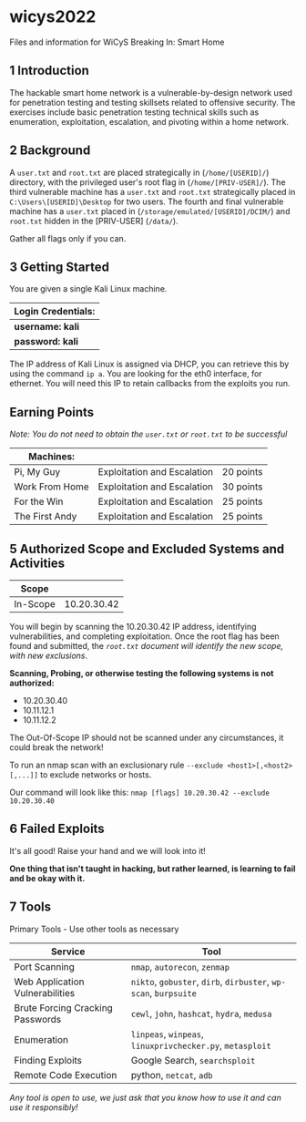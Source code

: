# wicys2022
Files and information for WiCyS Breaking In: Smart Home


## 1 Introduction

The hackable smart home network is a vulnerable-by-design network used for penetration testing and testing skillsets related to offensive security. The exercises include basic penetration testing technical skills such as enumeration, exploitation, escalation, and pivoting within a home network. 

## 2 Background
A `user.txt` and `root.txt` are placed strategically in (`/home/[USERID]/`) directory, with the privileged user's root flag in (`/home/[PRIV-USER]/`). The third vulnerable machine has a `user.txt` and `root.txt` strategically placed in `C:\Users\[USERID]\Desktop` for two users. The fourth and final vulnerable machine has a `user.txt` placed in (`/storage/emulated/[USERID]/DCIM/`) and `root.txt` hidden in the [PRIV-USER] (`/data/`).

Gather all flags only if you can. 

## 3 Getting Started 
You are given a single Kali Linux machine. 

|**Login Credentials:**| 
|-------|
|**username: kali** |
|**password: kali** | 

The IP address of Kali Linux is assigned via DHCP, you can retrieve this by using the command `ip a`. You are looking for the eth0 interface, for ethernet. You will need this IP to retain callbacks from the exploits you run. 

## Earning Points 
*Note: You do not need to obtain the `user.txt` or `root.txt` to be successful*

| Machines: | | |
|----|-----|-----|
| Pi, My Guy | Exploitation and Escalation | 20 points |
| Work From Home | Exploitation and Escalation | 30 points |
| For the Win | Exploitation and Escalation | 25 points| 
|The First Andy| Exploitation and Escalation | 25 points|

## 5 Authorized Scope and Excluded Systems and Activities
| Scope|  |
|-----------|-------|
|In-Scope| 10.20.30.42|

You will begin by scanning the 10.20.30.42 IP address, identifying vulnerabilities, and completing exploitation. Once the root flag has been found and submitted, the *`root.txt` document will identify the new scope, with new exclusions*.

**Scanning, Probing, or otherwise testing the following systems is not authorized:**
- 10.20.30.40
- 10.11.12.1
- 10.11.12.2

The Out-Of-Scope IP should not be scanned under any circumstances, it could break the network!

To run an nmap scan with an exclusionary rule `--exclude <host1>[,<host2>[,...]]` to exclude networks or hosts. 

Our command will look like this: 
`nmap [flags] 10.20.30.42 --exclude 10.20.30.40`

## 6 Failed Exploits

It's all good! Raise your hand and we will look into it! 

**One thing that isn't taught in hacking, but rather learned, is learning to fail and be okay with it.** 

## 7 Tools

Primary Tools - Use other tools as necessary 


| Service | Tool|
|--------------------|-----------------------|
|Port Scanning | `nmap`, `autorecon`, `zenmap`|
|Web Application Vulnerabilities | `nikto`, `gobuster`, `dirb`, `dirbuster`, `wp-scan`, `burpsuite`|
|Brute Forcing Cracking Passwords| `cewl`, `john`, `hashcat`, `hydra`, `medusa`|
| Enumeration | `linpeas`, `winpeas`, `linuxprivchecker.py`, `metasploit`
| Finding Exploits | Google Search, `searchsploit`
| Remote Code Execution | python, `netcat`, `adb`

*Any tool is open to use, we just ask that you know how to use it and can use it responsibly!*
